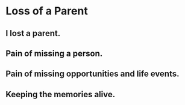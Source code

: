 # Loss of a Parent

## I lost a parent.



## Pain of missing a person.



## Pain of missing opportunities and life events.



## Keeping the memories alive.

